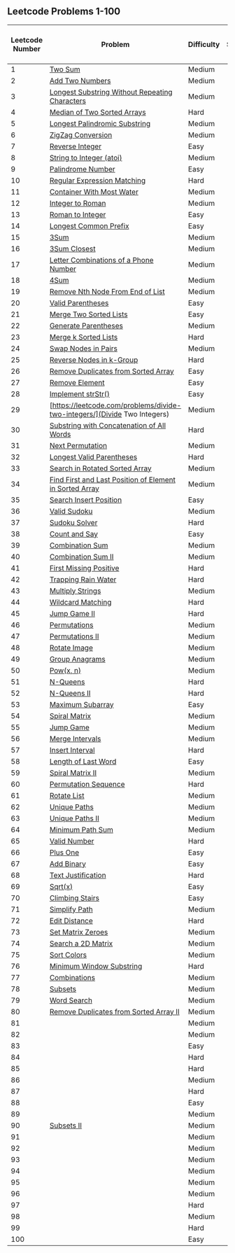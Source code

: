 ## Leetcode Problems 1-100

| Leetcode Number | Problem | Difficulty | Solution | Applied Data Structure / Algorithms | Note |
|---|---|---|---|---|---|
| 1 | [Two Sum](https://leetcode.com/problems/two-sum/) | Medium | | | |
| 2 | [Add Two Numbers](https://leetcode.com/problems/add-two-numbers/) | Medium | | | |
| 3 | [Longest Substring Without Repeating Characters](https://leetcode.com/problems/longest-substring-without-repeating-characters/) | Medium | | | |
| 4 | [Median of Two Sorted Arrays](https://leetcode.com/problems/median-of-two-sorted-arrays/) | Hard | | | |
| 5 | [Longest Palindromic Substring](https://leetcode.com/problems/longest-palindromic-substring/) | Medium | | | |
| 6 | [ZigZag Conversion](https://leetcode.com/problems/zigzag-conversion/) | Medium | | | |
| 7 | [Reverse Integer](https://leetcode.com/problems/reverse-integer/) | Easy | | | |
| 8 | [String to Integer (atoi)](https://leetcode.com/problems/string-to-integer-atoi/) | Medium | | | |
| 9 | [Palindrome Number](https://leetcode.com/problems/palindrome-number/) | Easy | | | |
| 10 | [Regular Expression Matching](https://leetcode.com/problems/regular-expression-matching/) | Hard | | | |
| 11 | [Container With Most Water](https://leetcode.com/problems/container-with-most-water/) | Medium | | | |
| 12 | [Integer to Roman](https://leetcode.com/problems/integer-to-roman/) | Medium | | | |
| 13 | [Roman to Integer](https://leetcode.com/problems/roman-to-integer/) | Easy | | | |
| 14 | [Longest Common Prefix](https://leetcode.com/problems/longest-common-prefix/) | Easy | | | |
| 15 | [3Sum](https://leetcode.com/problems/3sum/) | Medium | | | |
| 16 | [3Sum Closest](https://leetcode.com/problems/3sum-closest/) | Medium | | | |
| 17 | [Letter Combinations of a Phone Number](https://leetcode.com/problems/letter-combinations-of-a-phone-number/) | Medium | | | |
| 18 | [4Sum](https://leetcode.com/problems/4sum/) | Medium | | | |
| 19 | [Remove Nth Node From End of List](https://leetcode.com/problems/remove-nth-node-from-end-of-list/) | Medium | | | |
| 20 | [Valid Parentheses](https://leetcode.com/problems/valid-parentheses/) | Easy | | | |
| 21 | [Merge Two Sorted Lists](https://leetcode.com/problems/merge-two-sorted-lists/) | Easy | | | |
| 22 | [Generate Parentheses](https://leetcode.com/problems/generate-parentheses/) | Medium | | | |
| 23 | [Merge k Sorted Lists](https://leetcode.com/problems/merge-k-sorted-lists/) | Hard | | | |
| 24 | [Swap Nodes in Pairs](https://leetcode.com/problems/swap-nodes-in-pairs/) | Medium | | | |
| 25 | [Reverse Nodes in k-Group](https://leetcode.com/problems/reverse-nodes-in-k-group/) | Hard | | | |
| 26 | [Remove Duplicates from Sorted Array](https://leetcode.com/problems/remove-duplicates-from-sorted-array/) | Easy | | | |
| 27 | [Remove Element](https://leetcode.com/problems/remove-element/) | Easy | | | |
| 28 | [Implement strStr()](https://leetcode.com/problems/implement-strstr/) | Easy | | | |
| 29 | [https://leetcode.com/problems/divide-two-integers/](Divide Two Integers) | Medium | | | |
| 30 | [Substring with Concatenation of All Words](https://leetcode.com/problems/substring-with-concatenation-of-all-words/) | Hard | | | |
| 31 | [Next Permutation](https://leetcode.com/problems/next-permutation/) | Medium | | | |
| 32 | [Longest Valid Parentheses](https://leetcode.com/problems/longest-valid-parentheses/) | Hard | | | |
| 33 | [Search in Rotated Sorted Array](https://leetcode.com/problems/search-in-rotated-sorted-array/) | Medium | | | |
| 34 | [Find First and Last Position of Element in Sorted Array](https://leetcode.com/problems/find-first-and-last-position-of-element-in-sorted-array/) | Medium | | | |
| 35 | [Search Insert Position](https://leetcode.com/problems/search-insert-position/) | Easy | | | |
| 36 | [Valid Sudoku](https://leetcode.com/problems/valid-sudoku/) | Medium | | | |
| 37 | [Sudoku Solver](https://leetcode.com/problems/sudoku-solver/) | Hard | | | |
| 38 | [Count and Say](https://leetcode.com/problems/count-and-say/) | Easy | | | |
| 39 | [Combination Sum](https://leetcode.com/problems/combination-sum/) | Medium | | | |
| 40 | [Combination Sum II](https://leetcode.com/problems/combination-sum-ii/) | Medium | | | |
| 41 | [First Missing Positive](https://leetcode.com/problems/first-missing-positive/) | Hard | | | |
| 42 | [Trapping Rain Water](https://leetcode.com/problems/trapping-rain-water/) | Hard | | | |
| 43 | [Multiply Strings](https://leetcode.com/problems/multiply-strings/) | Medium | | | |
| 44 | [Wildcard Matching](https://leetcode.com/problems/wildcard-matching/) | Hard | | | |
| 45 | [Jump Game II](https://leetcode.com/problems/jump-game-ii/) | Hard | | | |
| 46 | [Permutations](https://leetcode.com/problems/permutations/) | Medium | | | |
| 47 | [Permutations II](https://leetcode.com/problems/permutations-ii/) | Medium | | | |
| 48 | [Rotate Image](https://leetcode.com/problems/rotate-image/) | Medium | | | |
| 49 | [Group Anagrams](https://leetcode.com/problems/group-anagrams/) | Medium | | | |
| 50 | [Pow(x, n)](https://leetcode.com/problems/powx-n/) | Medium | | | |
| 51 | [N-Queens](https://leetcode.com/problems/n-queens/) | Hard | | | |
| 52 | [N-Queens II](https://leetcode.com/problems/n-queens-ii/) | Hard | | | |
| 53 | [Maximum Subarray](https://leetcode.com/problems/maximum-subarray/) | Easy | | | |
| 54 | [Spiral Matrix](https://leetcode.com/problems/spiral-matrix/) | Medium | | | |
| 55 | [Jump Game](https://leetcode.com/problems/jump-game/) | Medium | | | |
| 56 | [Merge Intervals](https://leetcode.com/problems/merge-intervals/) | Medium | | | |
| 57 | [Insert Interval](https://leetcode.com/problems/insert-interval/) | Hard | | | |
| 58 | [Length of Last Word](https://leetcode.com/problems/length-of-last-word/) | Easy | | | |
| 59 | [Spiral Matrix II](https://leetcode.com/problems/spiral-matrix-ii/) | Medium | | | |
| 60 | [Permutation Sequence](https://leetcode.com/problems/permutation-sequence/) | Hard | | | |
| 61 | [Rotate List](https://leetcode.com/problems/rotate-list/) | Medium | | | |
| 62 | [Unique Paths](https://leetcode.com/problems/unique-paths/) | Medium | | | |
| 63 | [Unique Paths II](https://leetcode.com/problems/unique-paths-ii/) | Medium | | | |
| 64 | [Minimum Path Sum](https://leetcode.com/problems/minimum-path-sum/) | Medium | | | |
| 65 | [Valid Number](https://leetcode.com/problems/valid-number/) | Hard | | | |
| 66 | [Plus One](https://leetcode.com/problems/plus-one/) | Easy | | | |
| 67 | [Add Binary](https://leetcode.com/problems/add-binary/) | Easy | | | |
| 68 | [Text Justification](https://leetcode.com/problems/text-justification/) | Hard | | | |
| 69 | [Sqrt(x)](https://leetcode.com/problems/sqrtx/) | Easy | | | |
| 70 | [Climbing Stairs](https://leetcode.com/problems/climbing-stairs/) | Easy | | | |
| 71 | [Simplify Path](https://leetcode.com/problems/simplify-path/) | Medium | | | |
| 72 | [Edit Distance](https://leetcode.com/problems/edit-distance/) | Hard | | | |
| 73 | [Set Matrix Zeroes](https://leetcode.com/problems/set-matrix-zeroes/) | Medium | | | |
| 74 | [Search a 2D Matrix](https://leetcode.com/problems/search-a-2d-matrix/) | Medium | | | |
| 75 | [Sort Colors](https://leetcode.com/problems/sort-colors/) | Medium | | | |
| 76 | [Minimum Window Substring](https://leetcode.com/problems/minimum-window-substring/) | Hard | | | |
| 77 | [Combinations](https://leetcode.com/problems/combinations/) | Medium | | | |
| 78 | [Subsets](https://leetcode.com/problems/subsets/) | Medium | | | |
| 79 | [Word Search](https://leetcode.com/problems/word-search/) | Medium | | | |
| 80 | [Remove Duplicates from Sorted Array II](https://leetcode.com/problems/remove-duplicates-from-sorted-array-ii/) | Medium | | | |
| 81 | []() | Medium | | | |
| 82 | []() | Medium | | | |
| 83 | []() | Easy | | | |
| 84 | []() | Hard | | | |
| 85 | []() | Hard | | | |
| 86 | []() | Medium | | | |
| 87 | []() | Hard | | | |
| 88 | []() | Easy | | | |
| 89 | []() | Medium | | | |
| 90 | [Subsets II](https://leetcode.com/problems/subsets-ii/) | Medium | | | |
| 91 | []() | Medium | | | |
| 92 | []() | Medium | | | |
| 93 | []() | Medium | | | |
| 94 | []() | Medium | | | |
| 95 | []() | Medium | | | |
| 96 | []() | Medium | | | |
| 97 | []() | Hard | | | |
| 98 | []() | Medium | | | |
| 99 | []() | Hard | | | |
| 100 | []() | Easy | | | |
